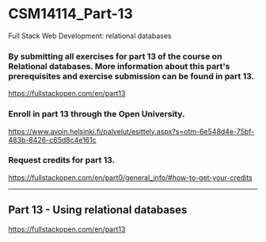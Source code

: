 # CSM14114_Part-13
Full Stack Web Development: relational databases 

### By submitting all exercises for part 13 of the course on Relational databases. More information about this part's prerequisites and exercise submission can be found in part 13. 
https://fullstackopen.com/en/part13

### Enroll in part 13 through the Open University. 
https://www.avoin.helsinki.fi/palvelut/esittely.aspx?s=otm-6e548d4e-75bf-483b-8426-c65d8c4e161c

### Request credits for part 13. 
https://fullstackopen.com/en/part0/general_info/#how-to-get-your-credits

--------------------------------

## Part 13 - Using relational databases
https://fullstackopen.com/en/part13
